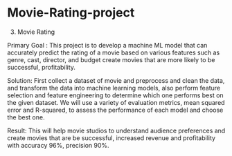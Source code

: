# Movie-Rating-project
3.	Movie Rating

Primary Goal :     This project is to develop a machine ML model that can accurately predict the rating of a movie based on various features such as genre, cast, director, and budget create movies that are more likely to be successful, profitability.

Solution:   First collect a dataset of movie and preprocess and clean the data, and transform the data into machine learning models, also perform feature selection and feature engineering to determine which one performs best on the given dataset. We will use a variety of evaluation metrics, mean squared error and R-squared, to assess the performance of each model and choose the best one.

Result:    This will help movie studios to understand audience preferences and create movies that are be successful, increased revenue and profitability with accuracy 96%, precision 90%.
